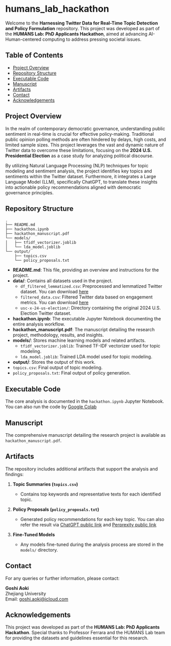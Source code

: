 # humans_lab_hackathon

Welcome to the **Harnessing Twitter Data for Real-Time Topic Detection and Policy Formulation** repository. This project was developed as part of the **HUMANS Lab: PhD Applicants Hackathon**, aimed at advancing AI-Human-centered computing to address pressing societal issues.

## Table of Contents
- [Project Overview](#project-overview)
- [Repository Structure](#repository-structure)
- [Executable Code](#executable-code)
- [Manuscript](#manuscript)
- [Artifacts](#artifacts)
- [Contact](#contact)
- [Acknowledgements](#acknowledgements)

## Project Overview

In the realm of contemporary democratic governance, understanding public sentiment in real-time is crucial for effective policy-making. Traditional public opinion polling methods are often hindered by delays, high costs, and limited sample sizes. This project leverages the vast and dynamic nature of Twitter data to overcome these limitations, focusing on the **2024 U.S. Presidential Election** as a case study for analyzing political discourse.

By utilizing Natural Language Processing (NLP) techniques for topic modeling and sentiment analysis, the project identifies key topics and sentiments within the Twitter dataset. Furthermore, it integrates a Large Language Model (LLM), specifically ChatGPT, to translate these insights into actionable policy recommendations aligned with democratic governance principles.

## Repository Structure

```
.
├── README.md
├── hackathon.ipynb
├── hackathon_manuscript.pdf
└── models/
│   ├── tfidf_vectorizer.joblib
│   └── lda_model.joblib    
└── output/
    ├── topics.csv
    └── policy_proposals.txt

```

- **README.md**: This file, providing an overview and instructions for the project.
- **data/**: Contains all datasets used in the project.
  - `df_filtered_lemmatized.csv`: Preprocessed and lemmatized Twitter dataset. You can download [here](https://drive.google.com/file/d/1-2DNvmakOGrnxdo3REGiPGyVilE11D_f/view?usp=sharing)
  - `filtered_data.csv`: Filtered Twitter data based on engagement metrics. You can download [here](https://drive.google.com/file/d/1EmUDQiYkDIfl4SUjc48lJLfdjADX8qUn/view?usp=sharing)
  - `usc-x-24-us-election/`: Directory containing the original 2024 U.S. Election Twitter dataset.
- **hackathon.ipynb**: The executable Jupyter Notebook documenting the entire analysis workflow.
- **hackathon_manuscript.pdf**: The manuscript detailing the research project, methodology, results, and insights.
- **models/**: Stores machine learning models and related artifacts.
  - `tfidf_vectorizer.joblib`: Trained TF-IDF vectorizer used for topic modeling.
  - `lda_model.joblib`: Trained LDA model used for topic modeling.
- **output/**: Stores the output of this work.
- `topics.csv`: Final output of topic modeling.
- `policy_proposals.txt`: Final output of policy generation.

## Executable Code

The core analysis is documented in the `hackathon.ipynb` Jupyter Notebook. You can also run the code by [Google Colab](https://colab.research.google.com/drive/1PshJ5Eoa8fHFkUUT0RBJyAjygzWEY23m?usp=sharing)

## Manuscript

The comprehensive manuscript detailing the research project is available as `hackathon_manuscript.pdf`. 

## Artifacts

The repository includes additional artifacts that support the analysis and findings:

1. **Topic Summaries (`topics.csv`)**
   - Contains top keywords and representative texts for each identified topic.

2. **Policy Proposals (`policy_proposals.txt`)**
   - Generated policy recommendations for each key topic. You can also refer the result via [ChatGPT public link](https://chatgpt.com/share/677fe8bb-3e88-8009-876e-86898624c84b) and [Perprexity public link](https://www.perplexity.ai/search/conduct-a-targeted-search-to-g-V_MV_RK.RPO5X3jT1bXnQw)

3. **Fine-Tuned Models**
   - Any models fine-tuned during the analysis process are stored in the `models/` directory.

## Contact

For any queries or further information, please contact:

**Goshi Aoki**  
Zhejiang University  
Email: [goshi.aoki@icloud.com](mailto:goshi.aoki@icloud.com)

## Acknowledgements

This project was developed as part of the **HUMANS Lab: PhD Applicants Hackathon**. Special thanks to Professor Ferrara and the HUMANS Lab team for providing the datasets and guidelines essential for this research.
